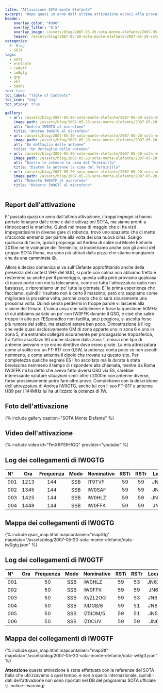 ```yaml
---
title: "Attivazione SOTA monte Elefante"
excerpt: "Dopo quasi un anno dall'ultima attivazione eccoci alla prova sul monte Elefante"
header: 
    overlay_color: "#000"
    overlay_filter: "0.5"
    overlay_image: /assets/blog/2007-05-20-sota-monte-elefante/2007-05-20-sota-monte-elefante-teaser.jpg
    teaser: /assets/blog/2007-05-20-sota-monte-elefante/2007-05-20-sota-monte-elefante-teaser.jpg
categories:
  #- Blog
  - SOTA
tags:
  - sota
  - elefante
  - iw0gtf
  - iw0gtg
  - qrp
  - vhf
  - 50mhz
toc: true
toc_label: "Table of Contents"
toc_icon: "cog"
toc_sticky: true

gallery:
  - url: /assets/blog/2007-05-20-sota-monte-elefante/2007-05-20-sota-monte-elefante-01.jpg
    image_path: /assets/blog/2007-05-20-sota-monte-elefante/2007-05-20-sota-monte-elefante-01-th.jpg
    alt: "Andrea IW0GTG al microfono"
    title: "Andrea IW0GTG al microfono"
  - url: /assets/blog/2007-05-20-sota-monte-elefante/2007-05-20-sota-monte-elefante-02.jpg
    image_path: /assets/blog/2007-05-20-sota-monte-elefante/2007-05-20-sota-monte-elefante-02-th.jpg
    alt: "Un dettaglio delle antenne"
    title: "Un dettaglio delle antenne"
  - url: /assets/blog/2007-05-20-sota-monte-elefante/2007-05-20-sota-monte-elefante-03.jpg
    image_path: /assets/blog/2007-05-20-sota-monte-elefante/2007-05-20-sota-monte-elefante-03-th.jpg
    alt: "Dietro le antenne la cima del Terminillo"
    title: "Dietro le antenne la cima del Terminillo"
  - url: /assets/blog/2007-05-20-sota-monte-elefante/2007-05-20-sota-monte-elefante-04.jpg
    image_path: /assets/blog/2007-05-20-sota-monte-elefante/2007-05-20-sota-monte-elefante-04-th.jpg
    alt: "Roberto IW0GTF al microfono"
    title: "Roberto IW0GTF al microfono"
---
```


## Report dell'attivazione

E' passato quasi un anno dall'ultima attivazione, i troppi impegni ci hanno portato lonatano dalle cime e dalle attivazioni SOTA, ma siamo pronti a rimboccarci le maniche. Quindi nel mese di maggio che ci ha visti impegnatissimi in diverse gare di robotica, trovo uno spazietto che ci mette d'accordo entrambi per partire alla volta dei una nuova cima.
Scelgo qualcosa di facile, quindi propongo ad Andrea di salire sul Monte Elefante 2015m nelle vicinanze del Terminillo, ci incontriamo anche con gli amici del gruppo SOTA Roma, ma sono più attirati dalla pizza che stiamo mangiando che da una camminata :smile:.

Allora è deciso domenica si va sull'Elefante approfittando anche della presenza del contest VHF del SUD, si parte con calma non abbiamo fretta e resteremo su anche per il pomeriggio, questa volta però proviamo qualcosa di nuovo porto con me la telecamera, come se tutta l'attrezzatura radio non bastasse, e riprendiamo un po' tutta la giornata. E' la prima esperienza che facciamo, quindi il risultato non è certo il massimo, però ora sappiamo come migliorare la prossima volta, perchè credo che ci sarà sicuramente una prossima volta.
Quindi senza perdermi in troppe parole vi lascerei alla visione del filmato. L'unica cosa che sottolinerei è forse la questione 50MHz di cui abbiamo parlato un po' con IW0FFK durante il QSO, e cioè che salire troppo in alto per l'ESporadico non facilita, anzi peggiora, si ascolta forse più rumore del solito, ma stazioni estere ben poco. Dimostrazione è il log che vede quasi esclusivamente OM di zona apparte uno in zona 6 e uno in zona 5, ma entrambi collegati sicuramente per propagazione troposferica, tra l'altro ascoltavo S0 anche stazioni dalla zona 1, chissa che tipo di antenne avevano e se erano direttive dove erano girate. La mia attrezzatura come al solito era un FT-817 con 0,5W, la potenza conta poco se non ascolti nemmeno, e come antenna il dipolo che trovate su questo sito. Per completezza qualche segnale ES l'ho ascoltato ma la durata è stata brevissima nemmeno il tempo di rispondere alla chiamata, mentre da Roma IW0FFK mi ha detto che aveva fatto diversi QSO via ES, sarebbe interessante valutare situazioni simili oltre i 2000m con antenne diverse, forse prossimamente potro fare altre prove. Completiamo con la descrizione dell'attrezzatura di Andrea IW0GTG, anche lui con il suo FT-817 e antenna HB9 per i 144MHz lui ha utilizzato la potenza di 1W.

## Foto dell'attivazione

{% include gallery caption="SOTA Monte Elefante" %}

## Video dell'attivazione

{% include video id="FmXRPSfHfGQ" provider="youtube" %}

## Log dei collegamenti di IW0GTG

|N°|Ora|Frequenza|Modo|Nominativo|RSTi|RSTr|Locator|
|:---|:---:|:---:|:---:|:---|:---:|:---:|:---:|
|001|1213|144|SSB|IT9TVF|59|59|JN68OD|
|002|1345|144|SSB|IW0SAF|59|59|JN63DB|
|003|1425|144|SSB|IW0HLZ|59|59|JN61GW|
|004|1448|144|SSB|IW0FFK|59|59|JN61FS|

## Mappa dei collegamenti di IW0GTG

{% include qsos_map.html mapcontainer="mapGtg" mapdata="/assets/blog/2007-05-20-sota-monte-elefante/data-iw0gtg.json" %}

## Log dei collegamenti di IW0GTF

|N°|Ora|Frequenza|Modo|Nominativo|RSTi|RSTr|Locator|
|:---|:---:|:---:|:---:|:---|:---:|:---:|:---:|
|001||50|SSB|IW0HLZ|59|53|JN61gw|
|002||50|SSB|IW0FFK|59|59|JN61fs|
|003||50|SSB|I0/ZL2OG|59|53|JN61gh|
|004||50|SSB|I0DGB/6|59|51|JN62wt|
|005||50|SSB|IZ5IOM/5|59|51|JN53iw|
|006||50|SSB|IZ0CUV|59|59|JN62jt|

## Mappa dei collegamenti di IW0GTF

{% include qsos_map.html mapcontainer="mapGtf" mapdata="/assets/blog/2007-05-20-sota-monte-elefante/data-iw0gtf.json" %}

**Attenzione** questa attivazione è stata effettuata con le referenze del SOTA Italia che utilizzavamo a quel tempo, e non a quello internazionale, quindi i dati dell'attivazione non sono riportati nel DB del programma SOTA ufficiale
{: .notice--warning}
